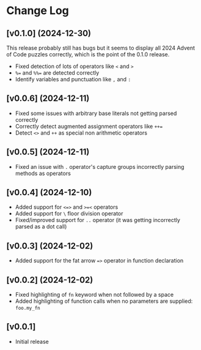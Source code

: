 # Change Log

## [v0.1.0] (2024-12-30)

This release probably still has bugs but it seems to display all 2024 Advent of Code puzzles correctly,
which is the point of the 0.1.0 release.

- Fixed detection of lots of operators like `<` and `>`
- `%=` and `%%=` are detected correctly
- Identify variables and punctuation like `,` and `:`

## [v0.0.6] (2024-12-11)

- Fixed some issues with arbitrary base literals not getting parsed correctly
- Correctly detect augmented assignment operators like `++=`
- Detect `<>` and `++` as special non arithmetic operators

## [v0.0.5] (2024-12-11)

- Fixed an issue with `.` operator's capture groups incorrectly parsing methods as operators

## [v0.0.4] (2024-12-10)

- Added support for `<=>` and `>=<` operators
- Added support for `\` floor division operator
- Fixed/improved support for `..` operator (it was getting incorrectly parsed as a dot call)

## [v0.0.3] (2024-12-02)

- Added support for the fat arrow `=>` operator in function declaration

## [v0.0.2] (2024-12-02)

- Fixed highlighting of `fn` keyword when not followed by a space
- Added highlighting of function calls when no parameters are supplied: `foo.my_fn`

## [v0.0.1]

- Initial release
